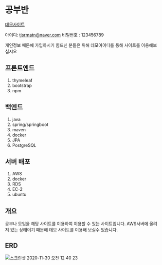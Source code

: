# 공부반
[데모사이트](http://ec2-3-35-166-25.ap-northeast-2.compute.amazonaws.com:8080)

아이디: tjsrmatn@naver.com 비밀번호 : 123456789

개인정보 때문에 가입하시기 힘드신 분들은 위해 데모아이디를 통해 사이트를 이용해보십시오

## 프론트엔드
1. thymeleaf
2. bootstrap
3. npm

## 백엔드
1. java
2. spring/springboot
3. maven
4. docker
5. JPA
6. PostgreSQL

## 서버 배포
1. AWS
2. docker
3. RDS
4. EC-2
5. ubuntu

## 개요
공부나 모임을 해당 사이트를 이용하여 이용할 수 있는 사이트입니다.
AWS서버에 올려져 있는 상태이기 때문에 데모 사이트를 이용해 보실수 있습니다.

## ERD
![스크린샷 2020-11-30 오전 12 40 23](https://user-images.githubusercontent.com/37436822/100546464-c3723800-32a4-11eb-93a6-eab2f5d528a5.png)

